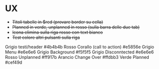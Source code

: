 # UX
- ~~Titoli tabelle in $red (provare border su cella)~~
- ~~Planned in verde, unplanned in rosso (sulla barra delle due tab)~~
- ~~Icona elimina sulla riga rosso con text bianco~~
- ~~Test colore altri pulsanti sulla riga~~

Grigio testi/header #4b4b4b
Rosso Corallo (call to action) #e5856e
Grigio Menu #e6e6e6
Grigio Background #f5f5f5
Grigio Disconntected #e6e6e6
Rosso Unplanned #ff917b
Arancio Change Over #ffdbb3
Verde Planned #cef49d

